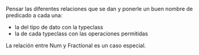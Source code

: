 Pensar las diferentes relaciones que se dan y ponerle un buen nombre de predicado a cada una:

* la del tipo de dato con la typeclass
* la de cada typeclass con las operaciones permitidas

La relación entre Num y Fractional es un caso especial.

 
